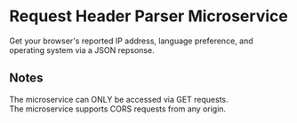 Request Header Parser Microservice
==================================

Get your browser's reported IP address, language preference, and operating
system via a JSON repsonse.

Notes
-----
The microservice can ONLY be accessed via GET requests.  
The microservice supports CORS requests from any origin.
